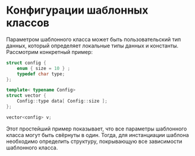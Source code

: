 # Конфигурации шаблонных классов

Параметром шаблонного класса может быть пользовательский тип данных, который определяет локальные типы данных и константы. 
Рассмотрим конкретный пример:

```cpp
struct config {
    enum { size = 10 } ;
    typedef char type;
};

template< typename Сonfig>
struct vector {
    Сonfig::type data[ Сonfig::size ];
};

vector<config> v;
```

Этот простейший пример показывает, что все параметры шаблонного класса могут быть свёрнуты в один. Тогда, для инстанциации шаблона необходимо определить структуру, покрывающую все зависимости шаблонного класса.
